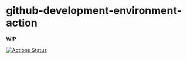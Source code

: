 github-development-environment-action
=====================================
**WIP**

[![Actions Status](https://github.com/dirkarnez/github-development-environment-action/workflows/development-environment-actions-workflow/badge.svg)](https://github.com/dirkarnez/github-development-environment-action/actions/workflows/dev.yml)
